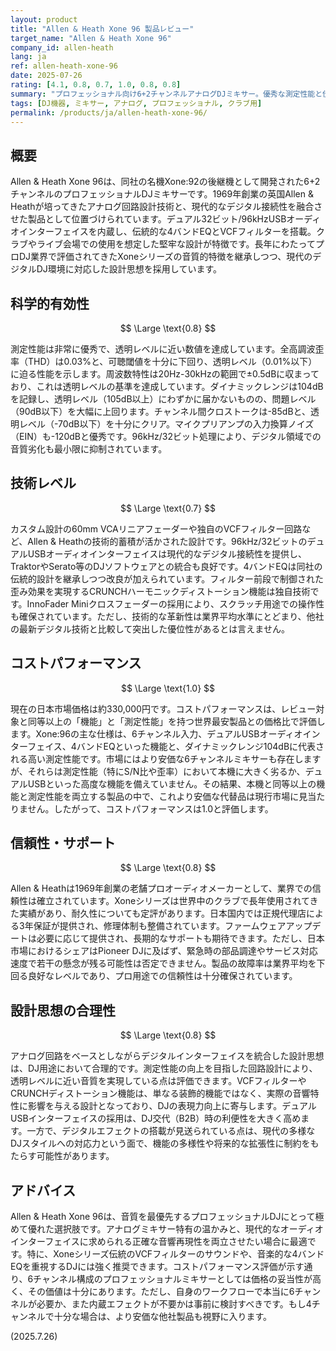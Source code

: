 ```yaml
---
layout: product
title: "Allen & Heath Xone 96 製品レビュー"
target_name: "Allen & Heath Xone 96"
company_id: allen-heath
lang: ja
ref: allen-heath-xone-96
date: 2025-07-26
rating: [4.1, 0.8, 0.7, 1.0, 0.8, 0.8]
summary: "プロフェッショナル向け6+2チャンネルアナログDJミキサー。優秀な測定性能と伝統的なXoneサウンドを継承し、その機能クラスでは優れたコストパフォーマンスを発揮"
tags: [DJ機器, ミキサー, アナログ, プロフェッショナル, クラブ用]
permalink: /products/ja/allen-heath-xone-96/
---
```


## 概要

Allen & Heath Xone 96は、同社の名機Xone:92の後継機として開発された6+2チャンネルのプロフェッショナルDJミキサーです。1969年創業の英国Allen & Heathが培ってきたアナログ回路設計技術と、現代的なデジタル接続性を融合させた製品として位置づけられています。デュアル32ビット/96kHzUSBオーディオインターフェイスを内蔵し、伝統的な4バンドEQとVCFフィルターを搭載。クラブやライブ会場での使用を想定した堅牢な設計が特徴です。長年にわたってプロDJ業界で評価されてきたXoneシリーズの音質的特徴を継承しつつ、現代のデジタルDJ環境に対応した設計思想を採用しています。

## 科学的有効性

$$ \Large \text{0.8} $$

測定性能は非常に優秀で、透明レベルに近い数値を達成しています。全高調波歪率（THD）は0.03%と、可聴閾値を十分に下回り、透明レベル（0.01%以下）に迫る性能を示します。周波数特性は20Hz-30kHzの範囲で±0.5dBに収まっており、これは透明レベルの基準を達成しています。ダイナミックレンジは104dBを記録し、透明レベル（105dB以上）にわずかに届かないものの、問題レベル（90dB以下）を大幅に上回ります。チャンネル間クロストークは-85dBと、透明レベル（-70dB以下）を十分にクリア。マイクプリアンプの入力換算ノイズ（EIN）も-120dBと優秀です。96kHz/32ビット処理により、デジタル領域での音質劣化も最小限に抑制されています。

## 技術レベル

$$ \Large \text{0.7} $$

カスタム設計の60mm VCAリニアフェーダーや独自のVCFフィルター回路など、Allen & Heathの技術的蓄積が活かされた設計です。96kHz/32ビットのデュアルUSBオーディオインターフェイスは現代的なデジタル接続性を提供し、TraktorやSerato等のDJソフトウェアとの統合も良好です。4バンドEQは同社の伝統的設計を継承しつつ改良が加えられています。フィルター前段で制御された歪み効果を実現するCRUNCHハーモニックディストーション機能は独自技術です。InnoFader Miniクロスフェーダーの採用により、スクラッチ用途での操作性も確保されています。ただし、技術的な革新性は業界平均水準にとどまり、他社の最新デジタル技術と比較して突出した優位性があるとは言えません。

## コストパフォーマンス

$$ \Large \text{1.0} $$

現在の日本市場価格は約330,000円です。コストパフォーマンスは、レビュー対象と同等以上の「機能」と「測定性能」を持つ世界最安製品との価格比で評価します。Xone:96の主な仕様は、6チャンネル入力、デュアルUSBオーディオインターフェイス、4バンドEQといった機能と、ダイナミックレンジ104dBに代表される高い測定性能です。市場にはより安価な6チャンネルミキサーも存在しますが、それらは測定性能（特にS/N比や歪率）において本機に大きく劣るか、デュアルUSBといった高度な機能を備えていません。その結果、本機と同等以上の機能と測定性能を両立する製品の中で、これより安価な代替品は現行市場に見当たりません。したがって、コストパフォーマンスは1.0と評価します。

## 信頼性・サポート

$$ \Large \text{0.8} $$

Allen & Heathは1969年創業の老舗プロオーディオメーカーとして、業界での信頼性は確立されています。Xoneシリーズは世界中のクラブで長年使用されてきた実績があり、耐久性についても定評があります。日本国内では正規代理店による3年保証が提供され、修理体制も整備されています。ファームウェアアップデートは必要に応じて提供され、長期的なサポートも期待できます。ただし、日本市場におけるシェアはPioneer DJに及ばず、緊急時の部品調達やサービス対応速度で若干の懸念が残る可能性は否定できません。製品の故障率は業界平均を下回る良好なレベルであり、プロ用途での信頼性は十分確保されています。

## 設計思想の合理性

$$ \Large \text{0.8} $$

アナログ回路をベースとしながらデジタルインターフェイスを統合した設計思想は、DJ用途において合理的です。測定性能の向上を目指した回路設計により、透明レベルに近い音質を実現している点は評価できます。VCFフィルターやCRUNCHディストーション機能は、単なる装飾的機能ではなく、実際の音響特性に影響を与える設計となっており、DJの表現力向上に寄与します。デュアルUSBインターフェイスの採用は、DJ交代（B2B）時の利便性を大きく高めます。一方で、デジタルエフェクトの搭載が見送られている点は、現代の多様なDJスタイルへの対応力という面で、機能の多様性や将来的な拡張性に制約をもたらす可能性があります。

## アドバイス

Allen & Heath Xone 96は、音質を最優先するプロフェッショナルDJにとって極めて優れた選択肢です。アナログミキサー特有の温かみと、現代的なオーディオインターフェイスに求められる正確な音響再現性を両立させたい場合に最適です。特に、Xoneシリーズ伝統のVCFフィルターのサウンドや、音楽的な4バンドEQを重視するDJには強く推奨できます。コストパフォーマンス評価が示す通り、6チャンネル構成のプロフェッショナルミキサーとしては価格の妥当性が高く、その価値は十分にあります。ただし、自身のワークフローで本当に6チャンネルが必要か、また内蔵エフェクトが不要かは事前に検討すべきです。もし4チャンネルで十分な場合は、より安価な他社製品も視野に入ります。

(2025.7.26)

